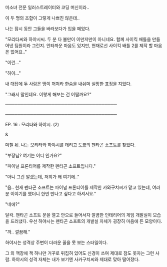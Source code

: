 미소녀 전문 일러스트레이터와 코딩 머신이라..

이 두 명의 조합이 그렇게 나쁘진 않은데..

나는 잠시 동안 그들을 바라보다가 입을 떼었다.

"모리타씨와 하야시씨. 두 분 다 불만이 이만저만이 아니네요. 함께 사이킥 배틀을 만들어낸 팀원이라 그런지. 안타까운 마음도 있지만, 현재로선 사이킥 배틀 2를 제작 할 마음은 없어요.."

"이런..."

"하아..."

내 대답에 두 사람은 땅이 꺼져라 한숨을 내쉬며 실망한 표정을 지었다.

"그래서 말인데요. 이렇게 해보는 건 어떨까요?"

────────────────────────────────────

────────────────────────────────────

EP. 16 : 모리타와 하야시. (2)

&

며칠 뒤. 나는 모리타와 하야시를 데리고 도쿄의 펜타곤 소프트를 찾았다. 

"부장님? 여기는 어디 인가요?"

"파이널 프론티어를 제작한 펜타곤 소프트입니다."

"아니 그건 알겠는데, 저희가 왜 여기에.."

"음.. 현재 펜타곤 소프트는 파이널 프론티어를 제작한 카와구치씨가 맡고 있는데, 여러분 이야기를 했더니 한번 만나고 싶다고 하셔서요."

"네에?"

달칵. 펜타곤 소프트 문을 열고 안으로 들어서자 깔끔한 인테리어의 게임 개발실이 모습을 드러냈다. 우선 하야시는 펜타곤 소프트의 개발실 자체가 굉장히 마음에 든 모양이다.

"까.. 깔끔해."

하야시는 성격상 주변이 더러운 꼴을 못 보는 스타일이다.

그 외 책장에 책 하나만 거꾸로 뒤집혀 있어도 신경이 쓰여 제대로 잠도 못자는 그런 사람. 하야시의 성격 자체는 내가 보기엔 사카구치씨와 제대로 맞아 떨어졌다.